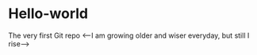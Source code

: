 # Hello-world
The very first Git repo
<--I am growing older and wiser everyday, but still I rise-->
